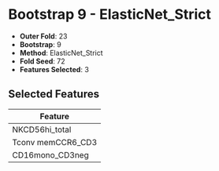 # Bootstrap 9 - ElasticNet_Strict

- **Outer Fold**: 23
- **Bootstrap**: 9
- **Method**: ElasticNet_Strict
- **Fold Seed**: 72
- **Features Selected**: 3

## Selected Features

| Feature |
|---------|
| NKCD56hi_total |
| Tconv memCCR6_CD3 |
| CD16mono_CD3neg |
